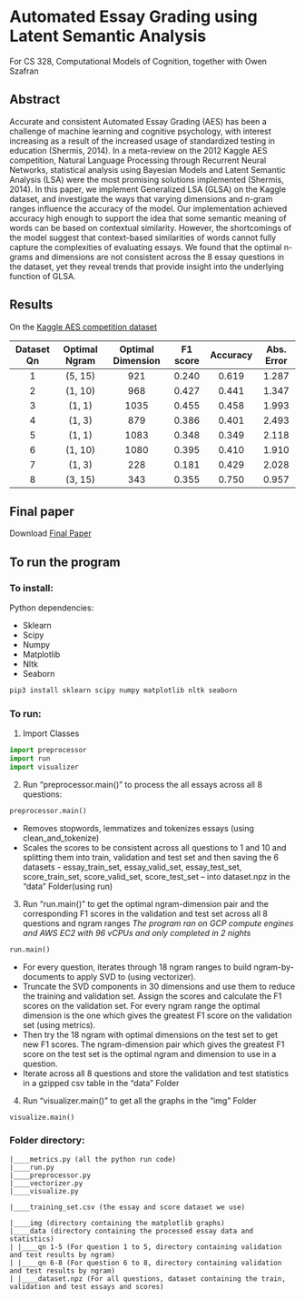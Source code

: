 # Automated Essay Grading using Latent Semantic Analysis

For CS 328, Computational Models of Cognition, together with Owen Szafran

## Abstract

Accurate and consistent Automated Essay Grading (AES) has been a challenge of machine learning and cognitive psychology, 
with interest increasing as a result of the increased usage of standardized testing in education (Shermis, 2014). 
In a meta-review on the 2012 Kaggle AES competition, Natural Language Processing through Recurrent Neural Networks, 
statistical analysis using Bayesian Models and Latent Semantic Analysis (LSA) were the most promising solutions 
implemented (Shermis, 2014). In this paper, we implement Generalized LSA (GLSA) on the Kaggle dataset, 
and investigate the ways that varying dimensions and n-gram ranges influence the accuracy of the model. 
Our implementation achieved accuracy high enough to support the idea that some semantic meaning of words 
can be based on contextual similarity. However, the shortcomings of the model suggest that context-based similarities 
of words cannot fully capture the complexities of evaluating essays. We found that the optimal n-grams and dimensions 
are not consistent across the 8 essay questions in the dataset, yet they reveal trends that provide insight into the 
underlying function of GLSA.

## Results 

On the [Kaggle AES competition dataset](https://www.kaggle.com/c/asap-aes)

| Dataset Qn | Optimal Ngram | Optimal Dimension | F1 score | Accuracy | Abs. Error |
| :--------: | :-----------: | :---------------: | :------: | :------: | :--------: |
|     1      |    (5, 15)    |        921        |  0.240   |  0.619   |   1.287    |
|     2      |    (1, 10)    |        968        |  0.427   |  0.441   |   1.347    |
|     3      |    (1, 1)     |       1035        |  0.455   |  0.458   |   1.993    |
|     4      |    (1, 3)     |        879        |  0.386   |  0.401   |   2.493    |
|     5      |    (1, 1)     |       1083        |  0.348   |  0.349   |   2.118    |
|     6      |    (1, 10)    |       1080        |  0.395   |  0.410   |   1.910    |
|     7      |    (1, 3)     |        228        |  0.181   |  0.429   |   2.028    |
|     8      |    (3, 15)    |        343        |  0.355   |  0.750   |   0.957    |

## Final paper 

Download [Final Paper](AES_paper.pdf)

## To run the program

### To install:

Python dependencies:

* Sklearn
* Scipy
* Numpy
* Matplotlib
* Nltk
* Seaborn

```python
pip3 install sklearn scipy numpy matplotlib nltk seaborn
```
### To run:

1. Import Classes

```python
import preprocessor
import run
import visualizer
```

2.	Run “preprocessor.main()” to process the all essays across all 8 questions:
```python
preprocessor.main()
```
*	Removes stopwords, lemmatizes and tokenizes essays (using clean_and_tokenize)
*	Scales the scores to be consistent across all questions to 1 and 10 and splitting them into train, validation and test set and then saving the 6 datasets - essay_train_set, essay_valid_set, essay_test_set, score_train_set, score_valid_set, score_test_set – into dataset.npz in the “data” Folder(using run)

3.	Run “run.main()” to get the optimal ngram-dimension pair and the corresponding F1 scores in the validation and test set across all 8 questions and ngram ranges
*The program ran on GCP compute engines and AWS EC2 with 96 vCPUs and only completed in 2 nights*
```python
run.main()
```
*	For every question, iterates through 18 ngram ranges to build ngram-by-documents to apply SVD to (using vectorizer).
*	Truncate the SVD components in 30 dimensions and use them to reduce the training and validation set. Assign the scores and calculate the F1 scores on the validation set. For every ngram range the optimal dimension is the one which gives the greatest F1 score on the validation set (using metrics).
*	Then try the 18 ngram with optimal dimensions on the test set to get new F1 scores. The ngram-dimension pair which gives the greatest F1 score on the test set is the optimal ngram and dimension to use in a question. 
*	Iterate across all 8 questions and store the validation and test statistics in a gzipped csv table in the “data” Folder

4.	Run “visualizer.main()” to get all the graphs in the “img” Folder
```python
visualize.main()
```

### Folder directory:

```
|____metrics.py (all the python run code)
|____run.py
|____preprocessor.py
|____vectorizer.py
|____visualize.py

|____training_set.csv (the essay and score dataset we use)

|____img (directory containing the matplotlib graphs)
|____data (directory containing the processed essay data and statistics)
| |____qn 1-5 (For question 1 to 5, directory containing validation and test results by ngram)
| |____qn 6-8 (For question 6 to 8, directory containing validation and test results by ngram)
| |____dataset.npz (For all questions, dataset containing the train, validation and test essays and scores)
```